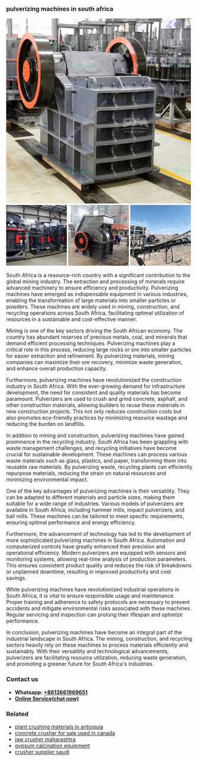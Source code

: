 <h3>pulverizing machines in south africa</h3><img src='1706767054.jpg' alt=''><p>South Africa is a resource-rich country with a significant contribution to the global mining industry. The extraction and processing of minerals require advanced machinery to ensure efficiency and productivity. Pulverizing machines have emerged as indispensable equipment in various industries, enabling the transformation of large materials into smaller particles or powders. These machines are widely used in mining, construction, and recycling operations across South Africa, facilitating optimal utilization of resources in a sustainable and cost-effective manner.</p><p>Mining is one of the key sectors driving the South African economy. The country has abundant reserves of precious metals, coal, and minerals that demand efficient processing techniques. Pulverizing machines play a critical role in this process, reducing large rocks or ore into smaller particles for easier extraction and refinement. By pulverizing materials, mining companies can maximize their ore recovery, minimize waste generation, and enhance overall production capacity.</p><p>Furthermore, pulverizing machines have revolutionized the construction industry in South Africa. With the ever-growing demand for infrastructure development, the need for consistent and quality materials has become paramount. Pulverizers are used to crush and grind concrete, asphalt, and other construction materials, allowing builders to reuse these materials in new construction projects. This not only reduces construction costs but also promotes eco-friendly practices by minimizing resource wastage and reducing the burden on landfills.</p><p>In addition to mining and construction, pulverizing machines have gained prominence in the recycling industry. South Africa has been grappling with waste management challenges, and recycling initiatives have become crucial for sustainable development. These machines can process various waste materials such as glass, plastics, and paper, transforming them into reusable raw materials. By pulverizing waste, recycling plants can efficiently repurpose materials, reducing the strain on natural resources and minimizing environmental impact.</p><p>One of the key advantages of pulverizing machines is their versatility. They can be adapted to different materials and particle sizes, making them suitable for a wide range of industries. Various models of pulverizers are available in South Africa, including hammer mills, impact pulverizers, and ball mills. These machines can be tailored to meet specific requirements, ensuring optimal performance and energy efficiency.</p><p>Furthermore, the advancement of technology has led to the development of more sophisticated pulverizing machines in South Africa. Automation and computerized controls have greatly enhanced their precision and operational efficiency. Modern pulverizers are equipped with sensors and monitoring systems, allowing real-time analysis of production parameters. This ensures consistent product quality and reduces the risk of breakdowns or unplanned downtime, resulting in improved productivity and cost savings.</p><p>While pulverizing machines have revolutionized industrial operations in South Africa, it is vital to ensure responsible usage and maintenance. Proper training and adherence to safety protocols are necessary to prevent accidents and mitigate environmental risks associated with these machines. Regular servicing and inspection can prolong their lifespan and optimize performance.</p><p>In conclusion, pulverizing machines have become an integral part of the industrial landscape in South Africa. The mining, construction, and recycling sectors heavily rely on these machines to process materials efficiently and sustainably. With their versatility and technological advancements, pulverizers are facilitating resource utilization, reducing waste generation, and promoting a greener future for South Africa's industries.</p><h3>Contact us</h3><ul><li><strong>Whatsapp:&nbsp;<a href="https://wa.me/8613661969651">+8613661969651</a></strong></li><li><a href="https://swt.shibang-china.com/?git&amp;zhl&amp;pulverizing machines in south africa"><strong>Online Service(chat now)</strong></a></li></ul><h3>Related</h3><ul><li><a href='plant crushing materials in antioquia.md'>plant crushing materials in antioquia</a></li><li><a href='concrete crusher for sale used in canada.md'>concrete crusher for sale used in canada</a></li><li><a href='jaw crusher maharashtra.md'>jaw crusher maharashtra</a></li><li><a href='gypsum calcination equipment.md'>gypsum calcination equipment</a></li><li><a href='crusher supplier saudi.md'>crusher supplier saudi</a></li></ul>
